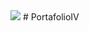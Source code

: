 
<img src="https://static.wixstatic.com/media/d1b317_4114e1fd9f0d4d85a17f9a1ed58be4aa~mv2.png" >
# PortafolioIV
